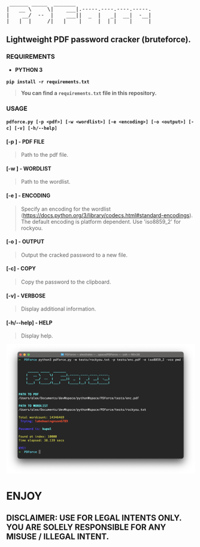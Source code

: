 <pre>
 ______ _____  _______                        
|   __ \     \|    ___|.-----.----.----.-----.
|    __/  --  |    ___||  _  |   _|  __|  -__|
|___|  |_____/|___|    |_____|__| |____|_____|
</pre>

## Lightweight PDF password cracker (bruteforce).

### REQUIREMENTS
- __PYTHON 3__

__`pip install -r requirements.txt`__
> __You can find a `requirements.txt` file in this repository.__

### USAGE
__`pdforce.py [-p <pdf>] [-w <wordlist>] [-e <encoding>] [-o <output>] [-c] [-v] [-h/--help]`__
#### [-p <pdf>] - PDF FILE
> Path to the pdf file.
#### [-w <wordlist>] - WORDLIST
> Path to the wordlist.
#### [-e <encoding>] - ENCODING
> Specify an encoding for the wordlist (https://docs.python.org/3/library/codecs.html#standard-encodings). The default encoding is platform dependent. Use 'iso8859_2' for rockyou.
#### [-o <output>] - OUTPUT
> Output the cracked password to a new file.
#### [-c] - COPY
> Copy the password to the clipboard.
#### [-v] - VERBOSE
> Display additional information.
#### [-h/--help] - HELP
> Display help.

![PDForce](/misc/screenshot.png)

# ENJOY

## DISCLAIMER: USE FOR LEGAL INTENTS ONLY. YOU ARE SOLELY RESPONSIBLE FOR ANY MISUSE / ILLEGAL INTENT.
